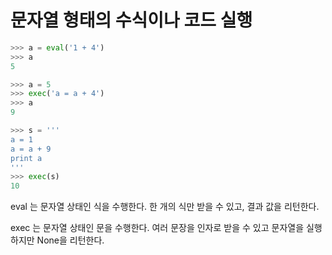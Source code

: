 # 문자열 형태의 수식이나 코드 실행

```python
>>> a = eval('1 + 4')
>>> a
5
```

```python
>>> a = 5
>>> exec('a = a + 4')
>>> a
9
```

```python
>>> s = '''
a = 1
a = a + 9
print a
'''
>>> exec(s)
10
```

eval 는 문자열 상태인 식을 수행한다. 한 개의 식만 받을 수 있고, 결과 값을 리턴한다.

exec 는 문자열 상태인 문을 수행한다. 여러 문장을 인자로 받을 수 있고 문자열을 실행하지만 None을 리턴한다.
